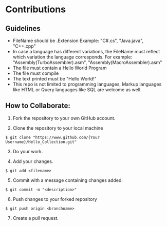 # Contributions

## Guidelines 

- FileName should be <Language Name>.Extension Example: "C#.cs", "Java.java", "C++.cpp"
- In case a language has different variations, the FileName must reflect which variation the language corresponds. For example: "Assembly(TurboAssembler).asm", "Assembly(MacroAssembler).asm"
- The file must contain a Hello World Program
- The file must compile
- The text printed must be "Hello World!"
- This repo is not limited to programming languages, Markup languages like HTML or Query languages like SQL are welcome as well.

## How to Collaborate:

1. Fork the repository to your own GitHub account.

2. Clone the repository to your local machine
```
$ git clone "https://www.github.com/{Your Username}/Hello_Collection.git"
```
3. Do your work.

4. Add your changes.
```
$ git add <filename>
```
5. Commit with a message containing changes added.

```
$ git commit -m "<description>"
```
6. Push changes to your forked repository
```
$ git push origin <branchname>
```
7. Create a pull request.
